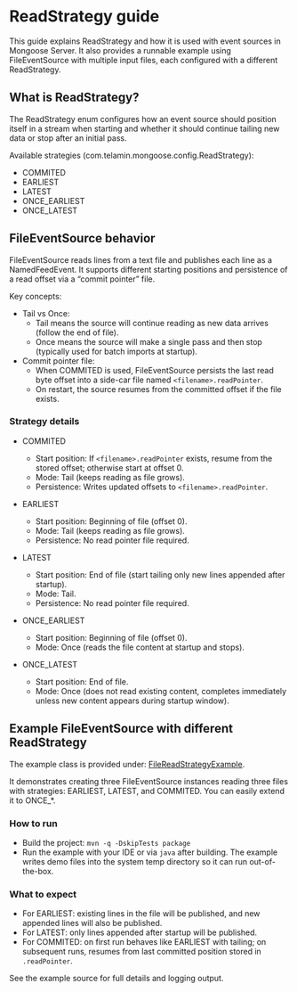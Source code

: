 # ReadStrategy guide

This guide explains ReadStrategy and how it is used with event sources in Mongoose Server. It also provides a runnable
example using FileEventSource with multiple input files, each configured with a different ReadStrategy.

## What is ReadStrategy?

The ReadStrategy enum configures how an event source should position itself in a stream when starting and whether it
should continue tailing new data or stop after an initial pass.

Available strategies (com.telamin.mongoose.config.ReadStrategy):

- COMMITED
- EARLIEST
- LATEST
- ONCE_EARLIEST
- ONCE_LATEST

## FileEventSource behavior

FileEventSource reads lines from a text file and publishes each line as a NamedFeedEvent. It supports different starting
positions and persistence of a read offset via a “commit pointer” file.

Key concepts:

- Tail vs Once:
    - Tail means the source will continue reading as new data arrives (follow the end of file).
    - Once means the source will make a single pass and then stop (typically used for batch imports at startup).
- Commit pointer file:
    - When COMMITED is used, FileEventSource persists the last read byte offset into a side-car file named
      `<filename>.readPointer`.
    - On restart, the source resumes from the committed offset if the file exists.

### Strategy details

- COMMITED
    - Start position: If `<filename>.readPointer` exists, resume from the stored offset; otherwise start at offset 0.
    - Mode: Tail (keeps reading as file grows).
    - Persistence: Writes updated offsets to `<filename>.readPointer`.

- EARLIEST
    - Start position: Beginning of file (offset 0).
    - Mode: Tail (keeps reading as file grows).
    - Persistence: No read pointer file required.

- LATEST
    - Start position: End of file (start tailing only new lines appended after startup).
    - Mode: Tail.
    - Persistence: No read pointer file required.

- ONCE_EARLIEST
    - Start position: Beginning of file (offset 0).
    - Mode: Once (reads the file content at startup and stops).

- ONCE_LATEST
    - Start position: End of file.
    - Mode: Once (does not read existing content, completes immediately unless new content appears during startup
      window).

## Example FileEventSource with different ReadStrategy

The example class is provided under:
[FileReadStrategyExample](https://github.com/gregv12/fluxtion-server/blob/main/src/test/java/com/telamin/mongoose/example/readstrategy/FileReadStrategyExample.java).

It demonstrates creating three FileEventSource instances reading three files with strategies: EARLIEST, LATEST, and
COMMITED. You can easily extend it to ONCE_*.

### How to run

- Build the project: `mvn -q -DskipTests package`
- Run the example with your IDE or via `java` after building. The example writes demo files into the system temp
  directory so it can run out-of-the-box.

### What to expect

- For EARLIEST: existing lines in the file will be published, and new appended lines will also be published.
- For LATEST: only lines appended after startup will be published.
- For COMMITED: on first run behaves like EARLIEST with tailing; on subsequent runs, resumes from last committed
  position stored in `.readPointer`.

See the example source for full details and logging output.
